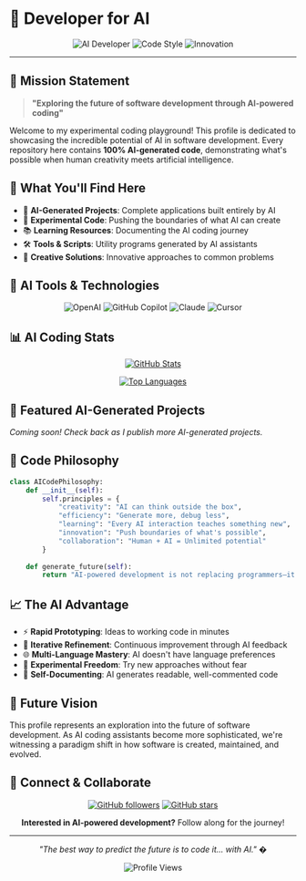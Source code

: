 # 🤖 Developer for AI

<div align="center">

![AI Developer](https://img.shields.io/badge/AI%20Developer-100%25%20AI%20Generated-purple?style=for-the-badge&logo=openai&logoColor=white)
![Code Style](https://img.shields.io/badge/Code%20Style-AI%20Assisted-brightgreen?style=for-the-badge&logo=github-copilot&logoColor=white)
![Innovation](https://img.shields.io/badge/Innovation-Through%20AI-blue?style=for-the-badge&logo=robot&logoColor=white)

</div>

---

## 🎯 Mission Statement

> **"Exploring the future of software development through AI-powered coding"**

Welcome to my experimental coding playground! This profile is dedicated to showcasing the incredible potential of AI in software development. Every repository here contains **100% AI-generated code**, demonstrating what's possible when human creativity meets artificial intelligence.

## 🚀 What You'll Find Here

- 🧠 **AI-Generated Projects**: Complete applications built entirely by AI
- 🔬 **Experimental Code**: Pushing the boundaries of what AI can create
- 📚 **Learning Resources**: Documenting the AI coding journey
- 🛠️ **Tools & Scripts**: Utility programs generated by AI assistants
- 🎨 **Creative Solutions**: Innovative approaches to common problems

## 🤖 AI Tools & Technologies

<div align="center">

![OpenAI](https://img.shields.io/badge/OpenAI-412991?style=flat&logo=openai&logoColor=white)
![GitHub Copilot](https://img.shields.io/badge/GitHub%20Copilot-000000?style=flat&logo=github&logoColor=white)
![Claude](https://img.shields.io/badge/Anthropic%20Claude-CC785C?style=flat&logo=anthropic&logoColor=white)
![Cursor](https://img.shields.io/badge/Cursor-000000?style=flat&logo=cursor&logoColor=white)

</div>

## 📊 AI Coding Stats

<div align="center">

[![GitHub Stats](https://github-readme-stats.vercel.app/api?username=developer-for-ai&theme=dark&show_icons=true&hide_border=true&count_private=true)](https://github.com/developer-for-ai)

[![Top Languages](https://github-readme-stats.vercel.app/api/top-langs/?username=developer-for-ai&theme=dark&show_icons=true&hide_border=true&layout=compact)](https://github.com/developer-for-ai)

</div>

## 🌟 Featured AI-Generated Projects

<!-- This section will be updated as you add more repositories -->
*Coming soon! Check back as I publish more AI-generated projects.*

## 🎨 Code Philosophy

```python
class AICodePhilosophy:
    def __init__(self):
        self.principles = {
            "creativity": "AI can think outside the box",
            "efficiency": "Generate more, debug less",
            "learning": "Every AI interaction teaches something new",
            "innovation": "Push boundaries of what's possible",
            "collaboration": "Human + AI = Unlimited potential"
        }
    
    def generate_future(self):
        return "AI-powered development is not replacing programmers—it's amplifying them"
```

## 📈 The AI Advantage

- ⚡ **Rapid Prototyping**: Ideas to working code in minutes
- 🔄 **Iterative Refinement**: Continuous improvement through AI feedback
- 🌐 **Multi-Language Mastery**: AI doesn't have language preferences
- 🧪 **Experimental Freedom**: Try new approaches without fear
- 📖 **Self-Documenting**: AI generates readable, well-commented code

## 🔮 Future Vision

This profile represents an exploration into the future of software development. As AI coding assistants become more sophisticated, we're witnessing a paradigm shift in how software is created, maintained, and evolved.

## 🤝 Connect & Collaborate

<div align="center">

[![GitHub followers](https://img.shields.io/github/followers/developer-for-ai?style=social)](https://github.com/developer-for-ai)
[![GitHub stars](https://img.shields.io/github/stars/developer-for-ai?style=social)](https://github.com/developer-for-ai)

**Interested in AI-powered development?** Follow along for the journey!

</div>

---

<div align="center">

*"The best way to predict the future is to code it... with AI."* �

![Profile Views](https://komarev.com/ghpvc/?username=developer-for-ai&color=purple&style=flat-square&label=Profile+Views)

</div><!--
**developer-for-ai/developer-for-ai** is a ✨ _special_ ✨ repository because its `README.md` (this file) appears on your GitHub profile.

Here are some ideas to get you started:

- 🔭 I’m currently working on ...
- 🌱 I’m currently learning ...
- 👯 I’m looking to collaborate on ...
- 🤔 I’m looking for help with ...
- 💬 Ask me about ...
- 📫 How to reach me: ...
- 😄 Pronouns: ...
- ⚡ Fun fact: ...
-->
